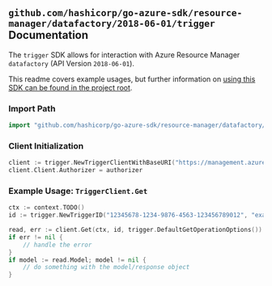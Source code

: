 
## `github.com/hashicorp/go-azure-sdk/resource-manager/datafactory/2018-06-01/trigger` Documentation

The `trigger` SDK allows for interaction with Azure Resource Manager `datafactory` (API Version `2018-06-01`).

This readme covers example usages, but further information on [using this SDK can be found in the project root](https://github.com/hashicorp/go-azure-sdk/tree/main/docs).

### Import Path

```go
import "github.com/hashicorp/go-azure-sdk/resource-manager/datafactory/2018-06-01/trigger"
```


### Client Initialization

```go
client := trigger.NewTriggerClientWithBaseURI("https://management.azure.com")
client.Client.Authorizer = authorizer
```


### Example Usage: `TriggerClient.Get`

```go
ctx := context.TODO()
id := trigger.NewTriggerID("12345678-1234-9876-4563-123456789012", "example-resource-group", "factoryValue", "triggerValue")

read, err := client.Get(ctx, id, trigger.DefaultGetOperationOptions())
if err != nil {
	// handle the error
}
if model := read.Model; model != nil {
	// do something with the model/response object
}
```
